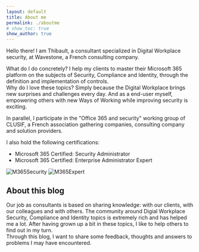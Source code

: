 ```yaml
---
layout: default
title: About me
permalink: ./aboutme
# show_toc: true
show_author: true
---
```


Hello there! I am Thibault, a consultant specialized in Digital Workplace security, at Wavestone, a French consulting company.

What do I do concretely? I help my clients to master their Microsoft 365 platform on the subjects of Security, Compliance and Identity, through the definition and implementation of controls.  
Why do I love these topics? Simply because the Digital Workplace brings new surprises and challenges every day. And as a end-user myself, empowering others with new Ways of Working while improving security is exciting. 

In parallel, I participate in the "Office 365 and security" working group of CLUSIF, a French association gathering companies, consulting company and solution providers.  

I also hold the following certifications: 
- Microsoft 365 Certified: Security Administrator
- Microsoft 365 Certified: Enterprise Administrator Expert

![M365Security](https://github.com/thijoubert/thijoubert.github.io/blob/303b98171acc742f953eddecb6eced8c69a6cd67/assets/img/site/M365Security_200.png) ![M365Expert](https://github.com/thijoubert/thijoubert.github.io/blob/9fb2a5a0918c306817d6f28ce942a8b26f8a343a/assets/img/site/M365Expert_200.png)


## About this blog

Our job as consultants is based on sharing knowledge: with our clients, with our colleagues and with others. The community around Digial Workplace Security, Compliance and Identity topics is extremely rich and has helped me a lot. After having grown up a bit in these topics, I like to help others to find out in my turn.   
Through this blog, I want to share some feedback, thoughts and answers to problems I may have encountered. 

